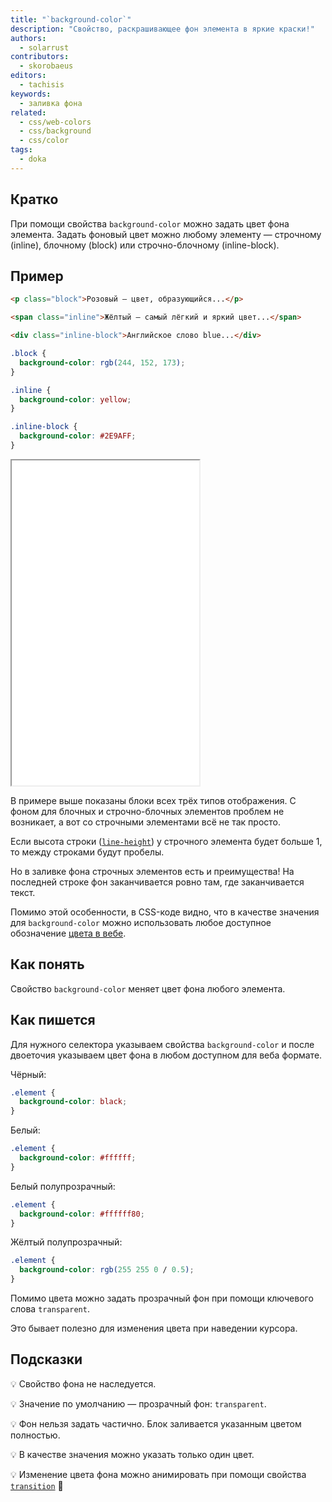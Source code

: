 ```yaml
---
title: "`background-color`"
description: "Свойство, раскрашивающее фон элемента в яркие краски!"
authors:
  - solarrust
contributors:
  - skorobaeus
editors:
  - tachisis
keywords:
  - заливка фона
related:
  - css/web-colors
  - css/background
  - css/color
tags:
  - doka
---
```


## Кратко

При помощи свойства `background-color` можно задать цвет фона элемента. Задать фоновый цвет можно любому элементу — строчному (inline), блочному (block) или строчно-блочному (inline-block).

## Пример

```html
<p class="block">Розовый — цвет, образующийся...</p>

<span class="inline">Жёлтый — самый лёгкий и яркий цвет...</span>

<div class="inline-block">Английское слово blue...</div>
```

```css
.block {
  background-color: rgb(244, 152, 173);
}

.inline {
  background-color: yellow;
}

.inline-block {
  background-color: #2E9AFF;
}
```

<iframe title="Фоновый цвет у элементов разных типов" src="demos/types/" height="520"></iframe>

В примере выше показаны блоки всех трёх типов отображения. С фоном для блочных и строчно-блочных элементов проблем не возникает, а вот со строчными элементами всё не так просто.

Если высота строки ([`line-height`](/css/line-height/)) у строчного элемента будет больше 1, то между строками будут пробелы.

Но в заливке фона строчных элементов есть и преимущества! На последней строке фон заканчивается ровно там, где заканчивается текст.

Помимо этой особенности, в CSS-коде видно, что в качестве значения для `background-color` можно использовать любое доступное обозначение [цвета в вебе](/css/web-colors/).

## Как понять

Свойство `background-color` меняет цвет фона любого элемента.

## Как пишется

Для нужного селектора указываем свойства `background-color` и после двоеточия указываем цвет фона в любом доступном для веба формате.

Чёрный:

```css
.element {
  background-color: black;
}
```

Белый:

```css
.element {
  background-color: #ffffff;
}
```

Белый полупрозрачный:

```css
.element {
  background-color: #ffffff80;
}
```

Жёлтый полупрозрачный:

```css
.element {
  background-color: rgb(255 255 0 / 0.5);
}
```

Помимо цвета можно задать прозрачный фон при помощи ключевого слова `transparent`.

Это бывает полезно для изменения цвета при наведении курсора.

## Подсказки

💡 Свойство фона не наследуется.

💡 Значение по умолчанию — прозрачный фон: `transparent`.

💡 Фон нельзя задать частично. Блок заливается указанным цветом полностью.

💡 В качестве значения можно указать только один цвет.

💡 Изменение цвета фона можно анимировать при помощи свойства [`transition`](/css/transition/) 🥳
